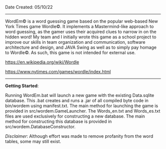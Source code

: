 Date Created: 05/10/22

---

WordEm© is a word guessing game based on the popular web-based New York Times game Wordle©. It implements a Mastermind-like approach to word guessing, as the gamer uses their acquired clues to narrow in on the hidden word! My team and I initially wrote this game as a school project to improve our skills in team organization and communication, software architecture and design, and JAVA Swing as well as to simply pay homage to Wordle©. As such, this game is not intended for external use.

https://en.wikipedia.org/wiki/Wordle

https://www.nytimes.com/games/wordle/index.html

---

**Getting Started**:

Running WordEm.bat will launch a new game with the existing Data.sqlite database. This .bat creates and runs a .jar of all compiled byte code in bin/wordem using manifest.txt. The main method for launching the game is provided in src/wordem.GameLauncher. The Words_en.txt and Words_es.txt files are used exclusively for constructing a new database. The main method for constructing this database is provided in src/wordem.DatabaseConstructor.

*Disclaimer*: Although effort was made to remove profanity from the word tables, some may still exist.
